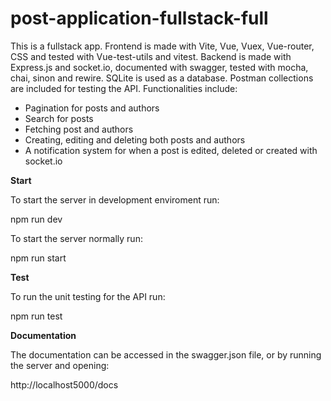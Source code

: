 # post-application-fullstack-full

This is a fullstack app. Frontend is made with Vite, Vue, Vuex, Vue-router, CSS and tested with Vue-test-utils and vitest. 
Backend is made with Express.js and socket.io, documented with swagger, tested with mocha, chai, sinon and rewire.
SQLite is used as a database. Postman collections are included for testing the API.
Functionalities include:
- Pagination for posts and authors
- Search for posts
- Fetching post and authors
- Creating, editing and deleting both posts and authors
- A notification system for when a post is edited, deleted or created with socket.io

**Start** 

To start the server in development enviroment run:

npm run dev

To start the server normally run:

npm run start

**Test** 

To run the unit testing for the API run:

npm run test

**Documentation** 

The documentation can be accessed in the swagger.json file, or by running the server and opening:

http://localhost5000/docs
